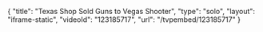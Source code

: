 {
    "title": "Texas Shop Sold Guns to Vegas Shooter",
    "type": "solo",
    "layout": "iframe-static",
    "videoId": "123185717",
    "url": "\/tvpembed\/123185717"
}